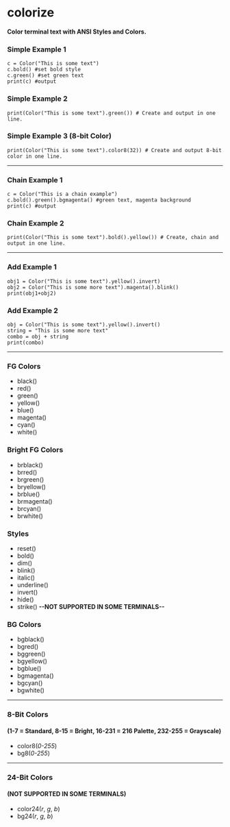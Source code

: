 # colorize
__Color terminal text with ANSI Styles and Colors.__

### Simple Example 1

```
c = Color("This is some text")
c.bold() #set bold style
c.green() #set green text
print(c) #output
```

### Simple Example 2

```
print(Color("This is some text").green()) # Create and output in one line.
```

### Simple Example 3 (8-bit Color)

```
print(Color("This is some text").color8(32)) # Create and output 8-bit color in one line.
```

---

### Chain Example 1

```
c = Color("This is a chain example")
c.bold().green().bgmagenta() #green text, magenta background
print(c) #output
```

### Chain Example 2

```
print(Color("This is some text").bold().yellow()) # Create, chain and output in one line.
```

---

### Add Example 1

```
obj1 = Color("This is some text").yellow().invert)
obj2 = Color("This is some more text").magenta().blink()
print(obj1+obj2)
```

### Add Example 2

```
obj = Color("This is some text").yellow().invert()
string = "This is some more text"
combo = obj + string
print(combo)
```

---

### FG Colors

- black()
- red()
- green()
- yellow()
- blue()
- magenta()
- cyan()
- white()

### Bright FG Colors

- brblack()
- brred()
- brgreen()
- bryellow()
- brblue()
- brmagenta()
- brcyan()
- brwhite()

### Styles

- reset()
- bold()
- dim()
- blink()
- italic()
- underline()
- invert()
- hide()
- strike() __--NOT SUPPORTED IN SOME TERMINALS--__

### BG Colors

- bgblack()
- bgred()
- bggreen()
- bgyellow()
- bgblue()
- bgmagenta()
- bgcyan()
- bgwhite()

---

### 8-Bit Colors 

#### (1-7 = Standard, 8-15 = Bright, 16-231 = 216 Palette, 232-255 = Grayscale)

- color8(_0-255_)
- bg8(_0-255_)

---


### 24-Bit Colors 

#### (__NOT SUPPORTED IN SOME TERMINALS__)

- color24(_r_, _g_, _b_)
- bg24(_r_, _g_, _b_)



